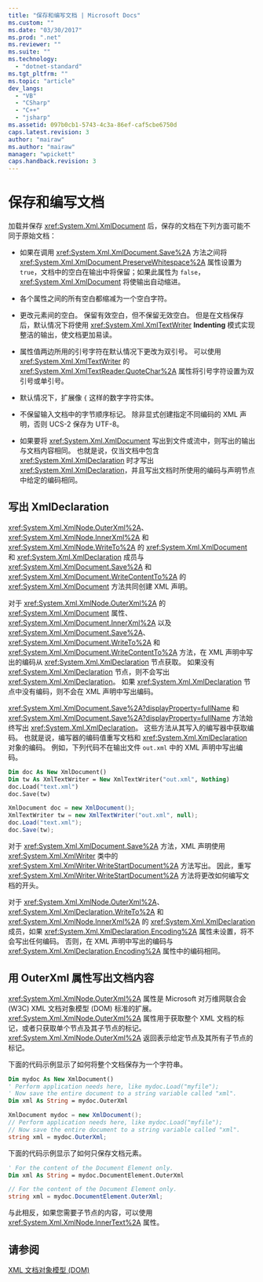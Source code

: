 ```yaml
---
title: "保存和编写文档 | Microsoft Docs"
ms.custom: ""
ms.date: "03/30/2017"
ms.prod: ".net"
ms.reviewer: ""
ms.suite: ""
ms.technology: 
  - "dotnet-standard"
ms.tgt_pltfrm: ""
ms.topic: "article"
dev_langs: 
  - "VB"
  - "CSharp"
  - "C++"
  - "jsharp"
ms.assetid: 097b0cb1-5743-4c3a-86ef-caf5cbe6750d
caps.latest.revision: 3
author: "mairaw"
ms.author: "mairaw"
manager: "wpickett"
caps.handback.revision: 3
---
```

# 保存和编写文档
加载并保存 <xref:System.Xml.XmlDocument> 后，保存的文档在下列方面可能不同于原始文档：  
  
-   如果在调用 <xref:System.Xml.XmlDocument.Save%2A> 方法之间将 <xref:System.Xml.XmlDocument.PreserveWhitespace%2A> 属性设置为 `true`，文档中的空白在输出中将保留；如果此属性为 `false`，<xref:System.Xml.XmlDocument> 将使输出自动缩进。  
  
-   各个属性之间的所有空白都缩减为一个空白字符。  
  
-   更改元素间的空白。  保留有效空白，但不保留无效空白。  但是在文档保存后，默认情况下将使用 <xref:System.Xml.XmlTextWriter> **Indenting** 模式实现整洁的输出，使文档更加易读。  
  
-   属性值两边所用的引号字符在默认情况下更改为双引号。  可以使用 <xref:System.Xml.XmlTextWriter> 的 <xref:System.Xml.XmlTextReader.QuoteChar%2A> 属性将引号字符设置为双引号或单引号。  
  
-   默认情况下，扩展像 `{` 这样的数字字符实体。  
  
-   不保留输入文档中的字节顺序标记。  除非显式创建指定不同编码的 XML 声明，否则 UCS\-2 保存为 UTF\-8。  
  
-   如果要将 <xref:System.Xml.XmlDocument> 写出到文件或流中，则写出的输出与文档内容相同。  也就是说，仅当文档中包含 <xref:System.Xml.XmlDeclaration> 时才写出 <xref:System.Xml.XmlDeclaration>，并且写出文档时所使用的编码与声明节点中给定的编码相同。  
  
## 写出 XmlDeclaration  
 <xref:System.Xml.XmlNode.OuterXml%2A>、<xref:System.Xml.XmlNode.InnerXml%2A> 和 <xref:System.Xml.XmlNode.WriteTo%2A> 的 <xref:System.Xml.XmlDocument> 和 <xref:System.Xml.XmlDeclaration> 成员与 <xref:System.Xml.XmlDocument.Save%2A> 和 <xref:System.Xml.XmlDocument.WriteContentTo%2A> 的 <xref:System.Xml.XmlDocument> 方法共同创建 XML 声明。  
  
 对于 <xref:System.Xml.XmlNode.OuterXml%2A> 的 <xref:System.Xml.XmlDocument> 属性、<xref:System.Xml.XmlDocument.InnerXml%2A> 以及 <xref:System.Xml.XmlDocument.Save%2A>、<xref:System.Xml.XmlDocument.WriteTo%2A> 和 <xref:System.Xml.XmlDocument.WriteContentTo%2A> 方法，在 XML 声明中写出的编码从 <xref:System.Xml.XmlDeclaration> 节点获取。  如果没有 <xref:System.Xml.XmlDeclaration> 节点，则不会写出 <xref:System.Xml.XmlDeclaration>。  如果 <xref:System.Xml.XmlDeclaration> 节点中没有编码，则不会在 XML 声明中写出编码。  
  
 <xref:System.Xml.XmlDocument.Save%2A?displayProperty=fullName> 和 <xref:System.Xml.XmlDocument.Save%2A?displayProperty=fullName> 方法始终写出 <xref:System.Xml.XmlDeclaration>。  这些方法从其写入的编写器中获取编码。  也就是说，编写器的编码值重写文档和 <xref:System.Xml.XmlDeclaration> 对象的编码。  例如，下列代码不在输出文件 `out.xml` 中的 XML 声明中写出编码。  
  
```vb  
Dim doc As New XmlDocument()  
Dim tw As XmlTextWriter = New XmlTextWriter("out.xml", Nothing)  
doc.Load("text.xml")  
doc.Save(tw)  
```  
  
```csharp  
XmlDocument doc = new XmlDocument();  
XmlTextWriter tw = new XmlTextWriter("out.xml", null);  
doc.Load("text.xml");  
doc.Save(tw);  
```  
  
 对于 <xref:System.Xml.XmlDocument.Save%2A> 方法，XML 声明使用 <xref:System.Xml.XmlWriter> 类中的 <xref:System.Xml.XmlWriter.WriteStartDocument%2A> 方法写出。  因此，重写 <xref:System.Xml.XmlWriter.WriteStartDocument%2A> 方法将更改如何编写文档的开头。  
  
 对于 <xref:System.Xml.XmlNode.OuterXml%2A>、<xref:System.Xml.XmlDeclaration.WriteTo%2A> 和 <xref:System.Xml.XmlNode.InnerXml%2A> 的 <xref:System.Xml.XmlDeclaration> 成员，如果 <xref:System.Xml.XmlDeclaration.Encoding%2A> 属性未设置，将不会写出任何编码。  否则，在 XML 声明中写出的编码与 <xref:System.Xml.XmlDeclaration.Encoding%2A> 属性中的编码相同。  
  
## 用 OuterXml 属性写出文档内容  
 <xref:System.Xml.XmlNode.OuterXml%2A> 属性是 Microsoft 对万维网联合会 \(W3C\) XML 文档对象模型 \(DOM\) 标准的扩展。  <xref:System.Xml.XmlNode.OuterXml%2A> 属性用于获取整个 XML 文档的标记，或者只获取单个节点及其子节点的标记。  <xref:System.Xml.XmlNode.OuterXml%2A> 返回表示给定节点及其所有子节点的标记。  
  
 下面的代码示例显示了如何将整个文档保存为一个字符串。  
  
```vb  
Dim mydoc As New XmlDocument()  
' Perform application needs here, like mydoc.Load("myfile");  
' Now save the entire document to a string variable called "xml".  
Dim xml As String = mydoc.OuterXml  
```  
  
```csharp  
XmlDocument mydoc = new XmlDocument();  
// Perform application needs here, like mydoc.Load("myfile");  
// Now save the entire document to a string variable called "xml".  
string xml = mydoc.OuterXml;  
```  
  
 下面的代码示例显示了如何只保存文档元素。  
  
```vb  
' For the content of the Document Element only.  
Dim xml As String = mydoc.DocumentElement.OuterXml  
```  
  
```csharp  
// For the content of the Document Element only.  
string xml = mydoc.DocumentElement.OuterXml;  
```  
  
 与此相反，如果您需要子节点的内容，可以使用 <xref:System.Xml.XmlNode.InnerText%2A> 属性。  
  
## 请参阅  
 [XML 文档对象模型 \(DOM\)](../../../../docs/standard/data/xml/xml-document-object-model-dom.md)